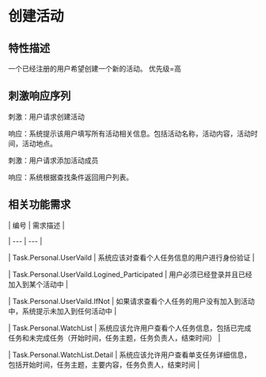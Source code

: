 # 创建活动
## 特性描述
一个已经注册的用户希望创建一个新的活动。
优先级=高
## 刺激响应序列
刺激：用户请求创建活动

响应：系统提示该用户填写所有活动相关信息。包括活动名称，活动内容，活动时间，活动地点。

刺激：用户请求添加活动成员

响应：系统根据查找条件返回用户列表。

## 相关功能需求



| 编号 | 需求描述 |

| --- | --- |

| Task.Personal.UserVaild | 系统应该对查看个人任务信息的用户进行身份验证 |

| Task.Personal.UserVaild.Logined\_Participated | 用户必须已经登录并且已经加入到某个活动中 |

| Task.Personal.UserVaild.IfNot | 如果请求查看个人任务的用户没有加入到活动中，系统提示未加入到任何活动中 |

| Task.Personal.WatchList | 系统应该允许用户查看个人任务信息，包括已完成任务和未完成任务（开始时间，任务主题，任务负责人，结束时间） |

| Task.Personal.WatchList.Detail | 系统应该允许用户查看单支任务详细信息，包括开始时间，任务主题，主要内容，任务负责人，结束时间 |




